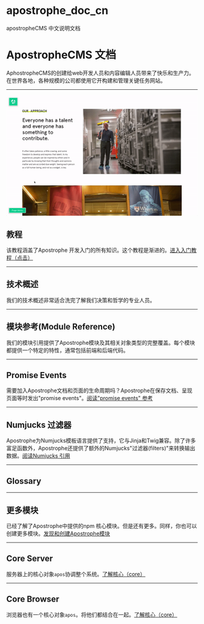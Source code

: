# apostrophe_doc_cn
apostropheCMS 中文说明文档

# ApostropheCMS 文档
AphostropheCMS的创建给web开发人员和内容编辑人员带来了快乐和生产力。在世界各地，各种规模的公司都使用它开构建和管理关键任务网站。

--------

![image alt](/images/readme.gif)


## 教程

该教程涵盖了Apostrophe 开发入门的所有知识。这个教程是渐进的。[进入入门教程（点击）]()

----------------
## 技术概述

我们的技术概述非常适合洗完了解我们决策和哲学的专业人员。

---------------------------

## 模块参考(Module Reference)

我们的模块引用提供了Apostrophe模块及其相关对象类型的完整覆盖。每个模块都提供一个特定的特性，通常包括前端和后端代码。

--------------------------

## Promise Events

需要加入Apostrophe文档和页面的生命周期吗？Apostrophe在保存文档、呈现页面等时发出"promise events"。[阅读"promise events" 参考]()

----------------------------

## Numjucks 过滤器

Apostrophe为Numjucks模板语言提供了支持，它与Jinja和Twig兼容。除了许多富足函数外，Apostrophe还提供了额外的Numjucks"过滤器(filters)"来转换输出数据。[阅读Numjucks 引用]()

----------------------------

## Glossary


-----------------------------

## 更多模块

已经了解了Apostrophe中提供的npm 核心模块。但是还有更多。同样，你也可以创建更多模块。[发现和创建Apostrophe模块]()

----------------------------

## Core Server

服务器上的核心对象`apos`协调整个系统。[了解核心（core）]()

------------------------------

## Core Browser

浏览器也有一个核心对象`apos`。将他们都结合在一起。[了解核心（core）]()






















